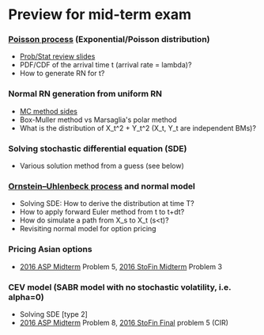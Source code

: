 # Preview for mid-term exam

### [Poisson process](https://en.wikipedia.org/wiki/Poisson_point_process) (Exponential/Poisson distribution)
* [Prob/Stat review slides](ProbStatsReview.pdf)
* PDF/CDF of the arrival time t (arrival rate = lambda)?
* How to generate RN for t?

### Normal RN generation from uniform RN
* [MC method sides](MCmethod.pdf)
* Box-Muller method vs Marsaglia's polar method
* What is the distribution of X_t^2 + Y_t^2 (X_t, Y_t are independent BMs)?

### Solving stochastic differential equation (SDE)
* Various solution method from a guess (see below)

### [Ornstein–Uhlenbeck process](https://en.wikipedia.org/wiki/Ornstein%E2%80%93Uhlenbeck_process) and normal model
* Solving SDE: How to derive the distribution at time T?
* How to apply forward Euler method from t to t+dt?
* How do simulate a path from X_s to X_t (s<t)?
* Revisiting normal model for option pricing

### Pricing Asian options
  * [2016 ASP Midterm](2016_ASP_Midterm.pdf) Problem 5, [2016 StoFin Midterm](2016_StoFin_Midterm.pdf) Problem 3

### CEV model (SABR model with no stochastic volatility, i.e. alpha=0)
  * Solving SDE [type 2]
  * [2016 ASP Midterm](2016_ASP_Midterm.pdf) Problem 8, [2016 StoFin Final](2016_StoFin_Final.pdf) problem 5 (CIR)
